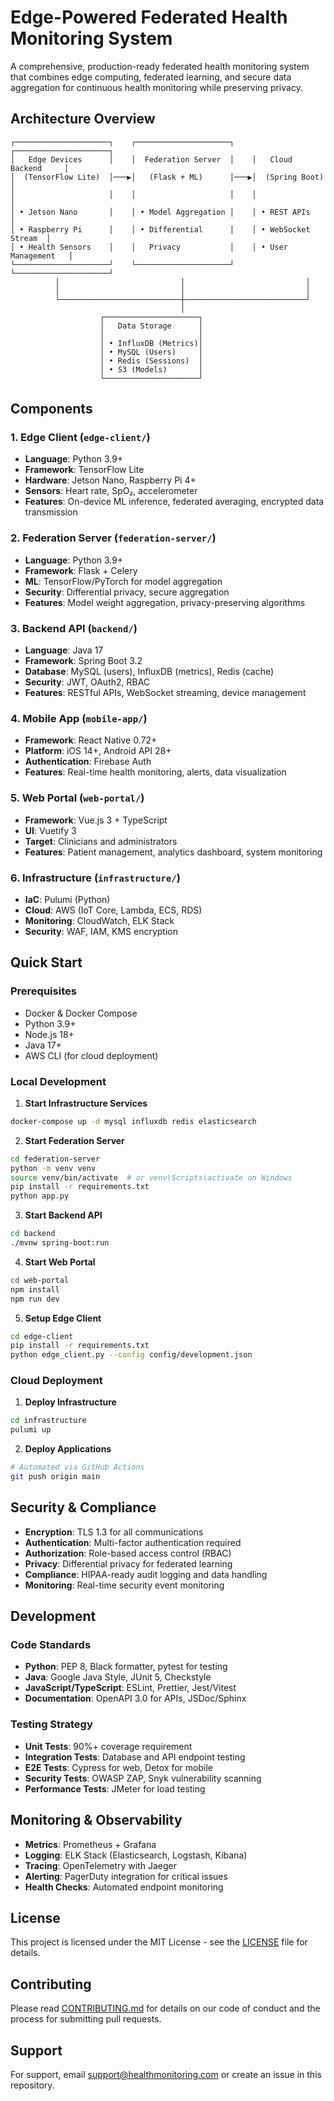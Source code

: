 # Edge-Powered Federated Health Monitoring System

A comprehensive, production-ready federated health monitoring system that combines edge computing, federated learning, and secure data aggregation for continuous health monitoring while preserving privacy.

## Architecture Overview

```
┌─────────────────────┐    ┌─────────────────────┐    ┌─────────────────────┐
│   Edge Devices      │    │  Federation Server  │    │   Cloud Backend     │
│  (TensorFlow Lite)  │───▶│   (Flask + ML)      │───▶│  (Spring Boot)      │
│                     │    │                     │    │                     │
│ • Jetson Nano       │    │ • Model Aggregation │    │ • REST APIs         │
│ • Raspberry Pi      │    │ • Differential      │    │ • WebSocket Stream  │
│ • Health Sensors    │    │   Privacy           │    │ • User Management   │
└─────────────────────┘    └─────────────────────┘    └─────────────────────┘
          │                           │                           │
          │                           │                           │
          └───────────────────────────┼───────────────────────────┘
                                      │
                    ┌─────────────────────┐
                    │   Data Storage      │
                    │                     │
                    │ • InfluxDB (Metrics)│
                    │ • MySQL (Users)     │
                    │ • Redis (Sessions)  │
                    │ • S3 (Models)       │
                    └─────────────────────┘
```

## Components

### 1. Edge Client (`edge-client/`)
- **Language**: Python 3.9+
- **Framework**: TensorFlow Lite
- **Hardware**: Jetson Nano, Raspberry Pi 4+
- **Sensors**: Heart rate, SpO₂, accelerometer
- **Features**: On-device ML inference, federated averaging, encrypted data transmission

### 2. Federation Server (`federation-server/`)
- **Language**: Python 3.9+
- **Framework**: Flask + Celery
- **ML**: TensorFlow/PyTorch for model aggregation
- **Security**: Differential privacy, secure aggregation
- **Features**: Model weight aggregation, privacy-preserving algorithms

### 3. Backend API (`backend/`)
- **Language**: Java 17
- **Framework**: Spring Boot 3.2
- **Database**: MySQL (users), InfluxDB (metrics), Redis (cache)
- **Security**: JWT, OAuth2, RBAC
- **Features**: RESTful APIs, WebSocket streaming, device management

### 4. Mobile App (`mobile-app/`)
- **Framework**: React Native 0.72+
- **Platform**: iOS 14+, Android API 28+
- **Authentication**: Firebase Auth
- **Features**: Real-time health monitoring, alerts, data visualization

### 5. Web Portal (`web-portal/`)
- **Framework**: Vue.js 3 + TypeScript
- **UI**: Vuetify 3
- **Target**: Clinicians and administrators
- **Features**: Patient management, analytics dashboard, system monitoring

### 6. Infrastructure (`infrastructure/`)
- **IaC**: Pulumi (Python)
- **Cloud**: AWS (IoT Core, Lambda, ECS, RDS)
- **Monitoring**: CloudWatch, ELK Stack
- **Security**: WAF, IAM, KMS encryption

## Quick Start

### Prerequisites
- Docker & Docker Compose
- Python 3.9+
- Node.js 18+
- Java 17+
- AWS CLI (for cloud deployment)

### Local Development

1. **Start Infrastructure Services**
```bash
docker-compose up -d mysql influxdb redis elasticsearch
```

2. **Start Federation Server**
```bash
cd federation-server
python -m venv venv
source venv/bin/activate  # or venv\Scripts\activate on Windows
pip install -r requirements.txt
python app.py
```

3. **Start Backend API**
```bash
cd backend
./mvnw spring-boot:run
```

4. **Start Web Portal**
```bash
cd web-portal
npm install
npm run dev
```

5. **Setup Edge Client**
```bash
cd edge-client
pip install -r requirements.txt
python edge_client.py --config config/development.json
```

### Cloud Deployment

1. **Deploy Infrastructure**
```bash
cd infrastructure
pulumi up
```

2. **Deploy Applications**
```bash
# Automated via GitHub Actions
git push origin main
```

## Security & Compliance

- **Encryption**: TLS 1.3 for all communications
- **Authentication**: Multi-factor authentication required
- **Authorization**: Role-based access control (RBAC)
- **Privacy**: Differential privacy for federated learning
- **Compliance**: HIPAA-ready audit logging and data handling
- **Monitoring**: Real-time security event monitoring

## Development

### Code Standards
- **Python**: PEP 8, Black formatter, pytest for testing
- **Java**: Google Java Style, JUnit 5, Checkstyle
- **JavaScript/TypeScript**: ESLint, Prettier, Jest/Vitest
- **Documentation**: OpenAPI 3.0 for APIs, JSDoc/Sphinx

### Testing Strategy
- **Unit Tests**: 90%+ coverage requirement
- **Integration Tests**: Database and API endpoint testing
- **E2E Tests**: Cypress for web, Detox for mobile
- **Security Tests**: OWASP ZAP, Snyk vulnerability scanning
- **Performance Tests**: JMeter for load testing

## Monitoring & Observability

- **Metrics**: Prometheus + Grafana
- **Logging**: ELK Stack (Elasticsearch, Logstash, Kibana)
- **Tracing**: OpenTelemetry with Jaeger
- **Alerting**: PagerDuty integration for critical issues
- **Health Checks**: Automated endpoint monitoring

## License

This project is licensed under the MIT License - see the [LICENSE](LICENSE) file for details.

## Contributing

Please read [CONTRIBUTING.md](CONTRIBUTING.md) for details on our code of conduct and the process for submitting pull requests.

## Support

For support, email support@healthmonitoring.com or create an issue in this repository.